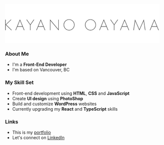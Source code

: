 <img src="./logo.jpg" alt="Kayano Oyama">

### About Me

- I'm a **Front-End Developer**
- I'm based on Vancouver, BC

### My Skill Set

- Front-end development using **HTML**, **CSS** and **JavaScript**
- Create **UI design** using **PhotoShop**
- Build and customize **WordPress** websites
- Currently upgrading my **React** and **TypeScript** skills

### Links

- This is my [portfolio](https://www.kayanooyama.com)
- Let's connect on [LinkedIn](https://linkedin.com/in/kayano-oyama)

<!--
**suefrontend/suefrontend** is a ✨ _special_ ✨ repository because its `README.md` (this file) appears on your GitHub profile.
-->
